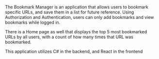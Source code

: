 The Bookmark Manager is an application that allows users to bookmark specific URLs, and save them in a list for future reference.
Using Authorization and Authentication, users can only add bookmarks and view bookmarks while logged in.

There is a Home page as well that displays the top 5 most bookmarked URLs by all users, with a count of how many times that URL was bookmarked.

This application utilizes C# in the backend, and React in the frontend
